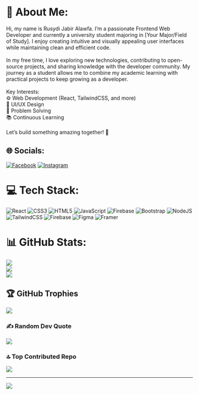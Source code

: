 # 💫 About Me:

Hi, my name is Rusydi Jabir Alawfa. I’m a passionate Frontend Web Developer and currently a university student majoring in [Your Major/Field of Study]. I enjoy creating intuitive and visually appealing user interfaces while maintaining clean and efficient code.<br><br>In my free time, I love exploring new technologies, contributing to open-source projects, and sharing knowledge with the developer community. My journey as a student allows me to combine my academic learning with practical projects to keep growing as a developer.<br><br>Key Interests:<br> ⚙ Web Development (React, TailwindCSS, and more)<br> 🎍 UI/UX Design<br> 🧠 Problem Solving<br> 📚 Continuous Learning<br><br>Let’s build something amazing together! 🚀

## 🌐 Socials:

[![Facebook](https://img.shields.io/badge/Facebook-%231877F2.svg?logo=Facebook&logoColor=white)](https://facebook.com/@jabiralawfaa) [![Instagram](https://img.shields.io/badge/Instagram-%23E4405F.svg?logo=Instagram&logoColor=white)](https://instagram.com/@jabiralawfaa)

# 💻 Tech Stack:

![React](https://img.shields.io/badge/react-%2320232a.svg?style=for-the-badge&logo=react&logoColor=%2361DAFB) ![CSS3](https://img.shields.io/badge/css3-%231572B6.svg?style=for-the-badge&logo=css3&logoColor=white) ![HTML5](https://img.shields.io/badge/html5-%23E34F26.svg?style=for-the-badge&logo=html5&logoColor=white) ![JavaScript](https://img.shields.io/badge/javascript-%23323330.svg?style=for-the-badge&logo=javascript&logoColor=%23F7DF1E) ![Firebase](https://img.shields.io/badge/firebase-%23039BE5.svg?style=for-the-badge&logo=firebase) ![Bootstrap](https://img.shields.io/badge/bootstrap-%238511FA.svg?style=for-the-badge&logo=bootstrap&logoColor=white) ![NodeJS](https://img.shields.io/badge/node.js-6DA55F?style=for-the-badge&logo=node.js&logoColor=white) ![TailwindCSS](https://img.shields.io/badge/tailwindcss-%2338B2AC.svg?style=for-the-badge&logo=tailwind-css&logoColor=white) ![Firebase](https://img.shields.io/badge/firebase-a08021?style=for-the-badge&logo=firebase&logoColor=ffcd34) ![Figma](https://img.shields.io/badge/figma-%23F24E1E.svg?style=for-the-badge&logo=figma&logoColor=white) ![Framer](https://img.shields.io/badge/Framer-black?style=for-the-badge&logo=framer&logoColor=blue)

# 📊 GitHub Stats:

![](https://github-readme-stats.vercel.app/api?username=jabiralawfaa&theme=dark&hide_border=false&include_all_commits=true&count_private=false)<br/>
![](https://github-readme-streak-stats.herokuapp.com/?user=jabiralawfaa&theme=dark&hide_border=false)<br/>
![](https://github-readme-stats.vercel.app/api/top-langs/?username=jabiralawfaa&theme=dark&hide_border=false&include_all_commits=true&count_private=false&layout=compact)

## 🏆 GitHub Trophies

![](https://github-profile-trophy.vercel.app/?username=jabiralawfaa&theme=radical&no-frame=false&no-bg=true&margin-w=4)

### ✍️ Random Dev Quote

![](https://quotes-github-readme.vercel.app/api?type=horizontal&theme=dark)

### 🔝 Top Contributed Repo

![](https://github-contributor-stats.vercel.app/api?username=jabiralawfaa&limit=5&theme=dark&combine_all_yearly_contributions=true)

---

[![](https://visitcount.itsvg.in/api?id=jabiralawfaa&icon=0&color=0)](https://visitcount.itsvg.in)

<!-- Proudly created with GPRM ( https://gprm.itsvg.in ) -->
